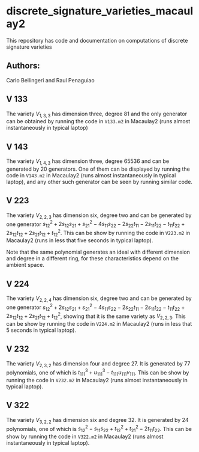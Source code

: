 # discrete_signature_varieties_macaulay2

This repository has code and documentation on computations of discrete signature varieties

## Authors:

Carlo Bellingeri
and
Raul Penaguiao



## V 133

The variety $V_{1, 3, 3}$ has dimension three, degree 81 and the only generator can be obtained by running the code in ```V133.m2``` in Macaulay2 (runs almost instantaneously in typical laptop)

## V 143

The variety $V_{1, 4, 3}$ has dimension three, degree 65536 and can be generated by 20 generators.
One of them can be displayed by running the code in ```V143.m2``` in Macaulay2 (runs almost instantaneously in typical laptop), and any other such generator can be seen by running similar code.

## V 223

The variety $V_{2, 2, 3}$ has dimension six, degree two and can be generated by one generator $s_{12}^2+2 s_{12} s_{21}+s_{21}^2-4 s_{11} s_{22}-2 s_{22} t_{11}-2 s_{11} t_{22}-t_{11} t_{22}+2 s_{12} t_{12}+2 s_{21} t_{12}+t_{12}^2$.
This can be show by running the code in ```V223.m2``` in Macaulay2 (runs in less that five seconds in typical laptop).

Note that the same polynomial generates an ideal with different dimension and degree in a different ring, for these characteristics depend on the ambient space.

## V 224

The variety $V_{2, 2, 4}$ has dimension six, degree two and can be generated by one generator $s_{12}^2+2 s_{12} s_{21}+s_{21}^2-4 s_{11} s_{22}-2 s_{22} t_{11}-2 s_{11} t_{22}-t_{11} t_{22}+2 s_{12} t_{12}+2 s_{21} t_{12}+t_{12}^2$, showing that it is the same variety as $V_{2, 2, 3}$.
This can be show by running the code in ```V224.m2``` in Macaulay2 (runs in less that 5 seconds in typical laptop).

## V 232

The variety $V_{2, 3, 2}$ has dimension four and degree 27. It is generated by 77 polynomials, one of which is $t_{111}^3+u_{111}^3-t_{111} u_{111} v_{111}$.
This can be show by running the code in ```V232.m2``` in Macaulay2 (runs almost instantaneously in typical laptop).

## V 322

The variety $V_{3, 2, 2}$ has dimension six and degree 32. It is generated by 24 polynomials, one of which is $s_{12}^2-s_{11} s_{22}+t_{12}^2+t_{21}^2-2 t_{11} t_{22}$.
This can be show by running the code in ```V322.m2``` in Macaulay2 (runs almost instantaneously in typical laptop).

